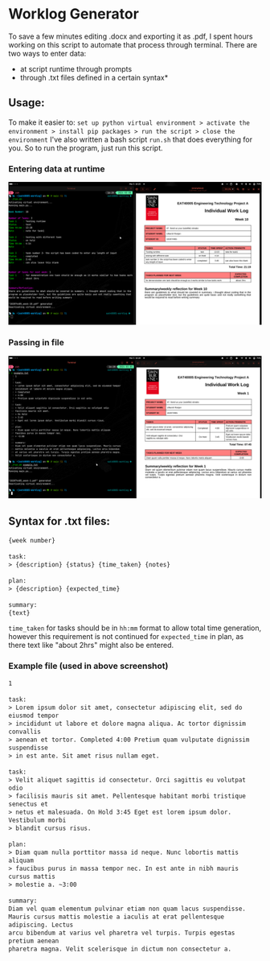 
# Worklog Generator

To save a few minutes editing .docx and exporting it as .pdf, I spent hours
working on this script to automate that process through terminal. There are two
ways to enter data:
- at script runtime through prompts
- through .txt files defined in a certain syntax*

## Usage: 
To make it easier to: `set up python virtual environment > activate the
environment > install pip packages > run the script > close the environment`
I've also written a bash script `run.sh` that does everything for you. So to run
the program, just run this script.

### Entering data at runtime 
![runtime](/screenshots/runtime.png)

### Passing in file 
![file_input](/screenshots/file.png)

## Syntax for .txt files: 
```
{week number}

task:
> {description} {status} {time_taken} {notes}

plan:
> {description} {expected_time}

summary: 
{text} 
```
`time_taken` for tasks should be in `hh:mm` format to allow
total time generation, however this requirement is not continued for
`expected_time` in plan, as there text like "about 2hrs" might also be entered.

### Example file (used in above screenshot)
```
1

task:
> Lorem ipsum dolor sit amet, consectetur adipiscing elit, sed do eiusmod tempor
> incididunt ut labore et dolore magna aliqua. Ac tortor dignissim convallis
> aenean et tortor. Completed 4:00 Pretium quam vulputate dignissim suspendisse
> in est ante. Sit amet risus nullam eget.

task:
> Velit aliquet sagittis id consectetur. Orci sagittis eu volutpat odio
> facilisis mauris sit amet. Pellentesque habitant morbi tristique senectus et
> netus et malesuada. On Hold 3:45 Eget est lorem ipsum dolor. Vestibulum morbi
> blandit cursus risus.

plan:
> Diam quam nulla porttitor massa id neque. Nunc lobortis mattis aliquam
> faucibus purus in massa tempor nec. In est ante in nibh mauris cursus mattis
> molestie a. ~3:00

summary: 
Diam vel quam elementum pulvinar etiam non quam lacus suspendisse.
Mauris cursus mattis molestie a iaculis at erat pellentesque adipiscing. Lectus
arcu bibendum at varius vel pharetra vel turpis. Turpis egestas pretium aenean
pharetra magna. Velit scelerisque in dictum non consectetur a.
```

